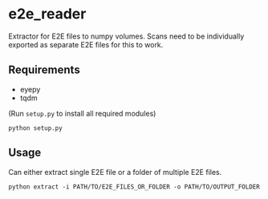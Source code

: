 # e2e_reader
Extractor for E2E files to numpy volumes. Scans need to be individually exported as separate E2E files for this to work.
## Requirements
- eyepy
- tqdm

(Run `setup.py` to install all required modules)
```
python setup.py
```

## Usage
Can either extract single E2E file or a folder of multiple E2E files.
```
python extract -i PATH/TO/E2E_FILES_OR_FOLDER -o PATH/TO/OUTPUT_FOLDER
```
